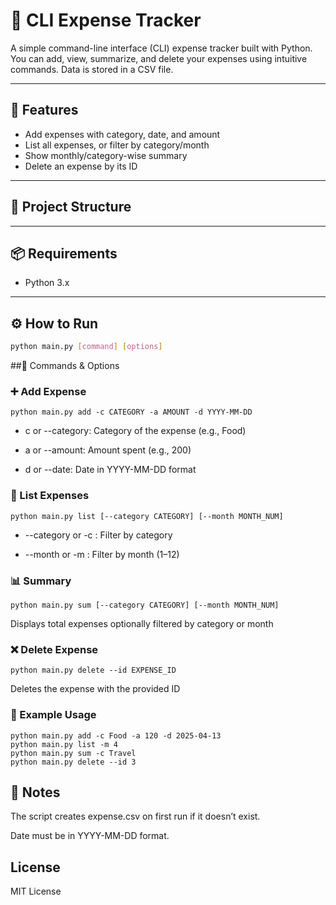 # 🧾 CLI Expense Tracker

A simple command-line interface (CLI) expense tracker built with Python. You can add, view, summarize, and delete your expenses using intuitive commands. Data is stored in a CSV file.

---

## 🚀 Features
- Add expenses with category, date, and amount
- List all expenses, or filter by category/month
- Show monthly/category-wise summary
- Delete an expense by its ID

---

## 📁 Project Structure

---

## 📦 Requirements
- Python 3.x

---

## ⚙️ How to Run

```bash
python main.py [command] [options]
```
##📌 Commands & Options
### ➕ Add Expense
```
python main.py add -c CATEGORY -a AMOUNT -d YYYY-MM-DD
```
- c or --category: Category of the expense (e.g., Food)

- a or --amount: Amount spent (e.g., 200)

- d or --date: Date in YYYY-MM-DD format

### 📄 List Expenses
```
python main.py list [--category CATEGORY] [--month MONTH_NUM]
```
- --category or -c : Filter by category

- --month or -m : Filter by month (1–12)

### 📊 Summary
```
python main.py sum [--category CATEGORY] [--month MONTH_NUM]
```
Displays total expenses optionally filtered by category or month

### ❌ Delete Expense
```
python main.py delete --id EXPENSE_ID
```
Deletes the expense with the provided ID

### 🧠 Example Usage

```
python main.py add -c Food -a 120 -d 2025-04-13
python main.py list -m 4
python main.py sum -c Travel
python main.py delete --id 3
```
## 📝 Notes
The script creates expense.csv on first run if it doesn’t exist.

Date must be in YYYY-MM-DD format.

## License
MIT License


